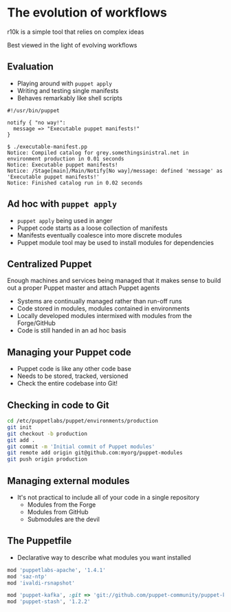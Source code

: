 The evolution of workflows
==========================

r10k is a simple tool that relies on complex ideas

Best viewed in the light of evolving workflows

Evaluation
----------

  * Playing around with `puppet apply`
  * Writing and testing single manifests
  * Behaves remarkably like shell scripts

```
#!/usr/bin/puppet

notify { "no way!":
  message => "Executable puppet manifests!"
}
```

```
$ ./executable-manifest.pp
Notice: Compiled catalog for grey.somethingsinistral.net in environment production in 0.01 seconds
Notice: Executable puppet manifests!
Notice: /Stage[main]/Main/Notify[No way]/message: defined 'message' as 'Executable puppet manifests!'
Notice: Finished catalog run in 0.02 seconds
```

Ad hoc with `puppet apply`
------

  * `puppet apply` being used in anger
  * Puppet code starts as a loose collection of manifests
  * Manifests eventually coalesce into more discrete modules
  * Puppet module tool may be used to install modules for dependencies

<!-- Example - puppetlabs-ntpd + profile manifest -->

Centralized Puppet
------------------

Enough machines and services being managed that it makes sense to build out a
proper Puppet master and attach Puppet agents

  * Systems are continually managed rather than run-off runs
  * Code stored in modules, modules contained in environments
  * Locally developed modules intermixed with modules from the Forge/GitHub
  * Code is still handed in an ad hoc basis

Managing your Puppet code
-------------------------

  * Puppet code is like any other code base
  * Needs to be stored, tracked, versioned
  * Check the entire codebase into Git!

Checking in code to Git
-----------------------

```sh
cd /etc/puppetlabs/puppet/environments/production
git init
git checkout -b production
git add .
git commit -m 'Initial commit of Puppet modules'
git remote add origin git@github.com:myorg/puppet-modules
git push origin production
```

Managing external modules
-------------------------

  * It's not practical to include all of your code in a single repository
    * Modules from the Forge
    * Modules from GitHub
    * Submodules are the devil

The Puppetfile
--------------

  * Declarative way to describe what modules you want installed

```ruby
mod 'puppetlabs-apache', '1.4.1'
mod 'saz-ntp'
mod 'ivaldi-rsnapshot'

mod 'puppet-kafka', :git => 'git://github.com/puppet-community/puppet-kafka'
mod 'puppet-stash', '1.2.2'
```
